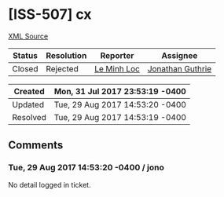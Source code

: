 # [ISS-507] cx 

[XML Source](./xml/ISS-507.xml)
<p></p>





Status|Resolution|Reporter|Assignee
------|----------|--------|--------
Closed|Rejected|[Le Minh Loc](minhloc133003@gmail.com)|[Jonathan Guthrie]($jono)





Created|Mon, 31 Jul 2017 23:53:19 -0400
-------|--------------
Updated|Tue, 29 Aug 2017 14:53:20 -0400
Resolved|Tue, 29 Aug 2017 14:53:19 -0400


## Comments




### Tue, 29 Aug 2017 14:53:20 -0400 / jono 

<p><p>No detail logged in ticket.</p></p>


